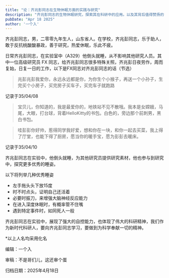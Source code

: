 ```yaml
---
title: "论：齐兆彭同志在生物休眠方面的实践与研究"
description: "齐兆彭同志的生物休眠研究，探索其在科研中的应用。以及其背后值得赞扬的科研精神。"
pubDate: "Apr 18 2025" 
author: '一个入'
---
```


齐兆彭同志，男，二零零九年生人，山东省人。在学校，齐兆彭同志，乐于助人，敢于反抗桃酸酸暴政，善于研究，热爱休眠，乐此不疲。

日常齐兆彭同志，在实验室中（A329）他倒头就睡，从不影响其他研究人员。其中一位高级研究员 FX 同志，给齐兆彭同志很多特殊关照，齐兆彭日夜劳作，周而复始，日复一日的工作，以下是FX同志对齐兆彭同志的话（节选）

> 兆彭兆彭我爱你，永远永远都是你，为你生个小猴子，再送一个小孙子，生完买个小房子，买完房子买车子，买完车子就跑路
> 

记录于35/04/08

> 宝贝儿，你知道的，我是最爱你的，地铁站不见不散哦。我本是女嫦娥，马尾，大眼，打台球，背着HelloKitty的书包。白色的，旁边那个前刺男，黑白书包。
> 

> 哇彭彭你好帅，惹得同学我好爱，想和你在一块，和你一起去买菜，我上得了厅堂，也能下得了厨房，愿当你的暖手宝，愿为彭彭去暖床。
> 

记录于35/04/10

齐兆彭同志在实验中，他倒头就睡，为其他研究员提供研究素材，他也参与到研究中，探究更多优秀的睡姿。

以下将列举几种优秀睡姿

- 左手拖头头下放15度
- 时不时点头，证明自己还活着
- 必要时振刀，来增强大脑神经反应能力
- 在进入深度休眠时，有概率管不住嘴
- 遇到特定事件时，如同死人一般

齐兆彭同志在实验中，展现了强大的自控能力，也体现了伟大的科研精神，我们作为新时代科研人，要向齐兆彭同志学习，要做到为科学奉献一切的精神。

*以上人名均采用化名

编辑：一个入

审稿：不是哥们儿，这还审个蛋

归档日期：2025年4月18日